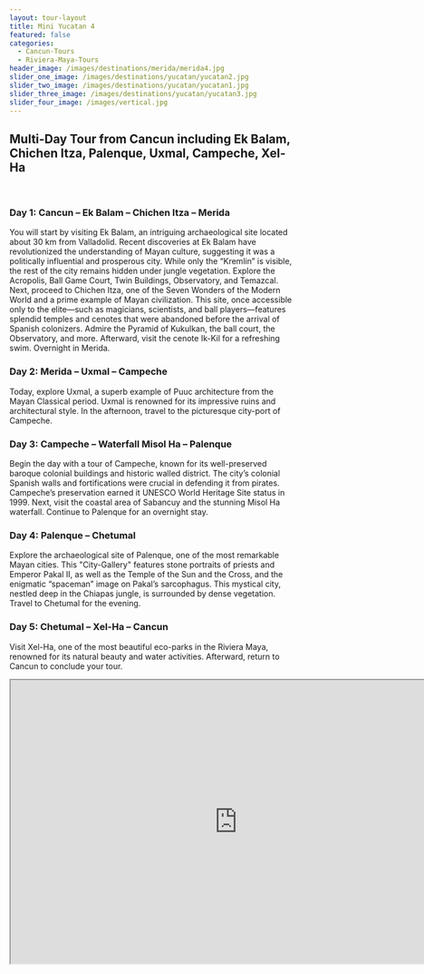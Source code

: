 ```yaml
---
layout: tour-layout
title: Mini Yucatan 4
featured: false
categories:
  - Cancun-Tours
  - Riviera-Maya-Tours
header_image: /images/destinations/merida/merida4.jpg
slider_one_image: /images/destinations/yucatan/yucatan2.jpg
slider_two_image: /images/destinations/yucatan/yucatan1.jpg
slider_three_image: /images/destinations/yucatan/yucatan3.jpg
slider_four_image: /images/vertical.jpg
---
```

## Multi-Day Tour from Cancun including Ek Balam, Chichen Itza, Palenque, Uxmal, Campeche, Xel-Ha

&nbsp;  

### Day 1: Cancun – Ek Balam – Chichen Itza – Merida

You will start by visiting Ek Balam, an intriguing archaeological site located about 30 km from Valladolid. Recent discoveries at Ek Balam have revolutionized the understanding of Mayan culture, suggesting it was a politically influential and prosperous city. While only the “Kremlin” is visible, the rest of the city remains hidden under jungle vegetation. Explore the Acropolis, Ball Game Court, Twin Buildings, Observatory, and Temazcal. Next, proceed to Chichen Itza, one of the Seven Wonders of the Modern World and a prime example of Mayan civilization. This site, once accessible only to the elite—such as magicians, scientists, and ball players—features splendid temples and cenotes that were abandoned before the arrival of Spanish colonizers. Admire the Pyramid of Kukulkan, the ball court, the Observatory, and more. Afterward, visit the cenote Ik-Kil for a refreshing swim. Overnight in Merida.

### Day 2: Merida – Uxmal – Campeche

Today, explore Uxmal, a superb example of Puuc architecture from the Mayan Classical period. Uxmal is renowned for its impressive ruins and architectural style. In the afternoon, travel to the picturesque city-port of Campeche.

### Day 3: Campeche – Waterfall Misol Ha – Palenque

Begin the day with a tour of Campeche, known for its well-preserved baroque colonial buildings and historic walled district. The city’s colonial Spanish walls and fortifications were crucial in defending it from pirates. Campeche’s preservation earned it UNESCO World Heritage Site status in 1999. Next, visit the coastal area of Sabancuy and the stunning Misol Ha waterfall. Continue to Palenque for an overnight stay.

### Day 4: Palenque – Chetumal

Explore the archaeological site of Palenque, one of the most remarkable Mayan cities. This "City-Gallery" features stone portraits of priests and Emperor Pakal II, as well as the Temple of the Sun and the Cross, and the enigmatic “spaceman” image on Pakal’s sarcophagus. This mystical city, nestled deep in the Chiapas jungle, is surrounded by dense vegetation. Travel to Chetumal for the evening.

### Day 5: Chetumal – Xel-Ha – Cancun

Visit Xel-Ha, one of the most beautiful eco-parks in the Riviera Maya, renowned for its natural beauty and water activities. Afterward, return to Cancun to conclude your tour.

<div class='map-container'>

<iframe src="https://www.google.com/maps/d/u/0/embed?mid=1_sehZfa-4I5rRELQs0IZ1INVCJW-o8c&ehbc=2E312F&noprof=1" width="800" height="500"></iframe>

</div>

&nbsp;
